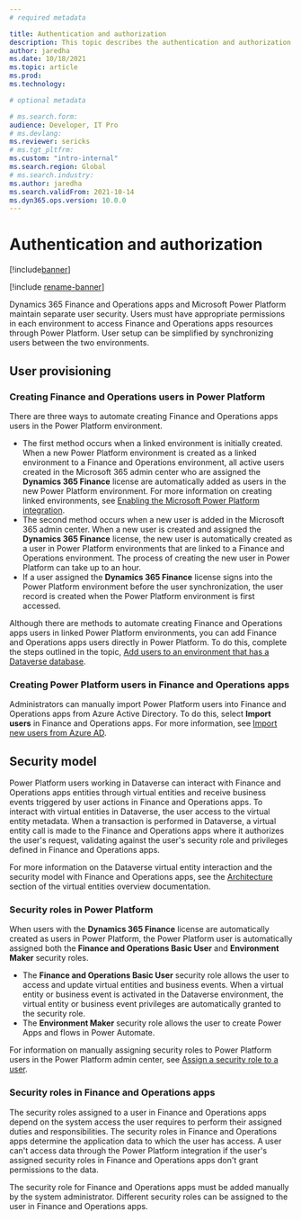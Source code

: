 ```yaml
---
# required metadata

title: Authentication and authorization
description: This topic describes the authentication and authorization models for user synchronization and permissions between Dynamics 365 Finance and Operations apps and Power Platform. 
author: jaredha
ms.date: 10/18/2021
ms.topic: article
ms.prod:
ms.technology: 

# optional metadata

# ms.search.form:
audience: Developer, IT Pro
# ms.devlang: 
ms.reviewer: sericks
# ms.tgt_pltfrm: 
ms.custom: "intro-internal"
ms.search.region: Global
# ms.search.industry:
ms.author: jaredha
ms.search.validFrom: 2021-10-14
ms.dyn365.ops.version: 10.0.0
---
```

# Authentication and authorization

[!include[banner](../includes/banner.md)]

[!include [rename-banner](~/includes/cc-data-platform-banner.md)]

Dynamics 365 Finance and Operations apps and Microsoft Power Platform maintain separate user security. Users must have appropriate permissions in each environment to access Finance and Operations apps resources through Power Platform. User setup can be simplified by synchronizing users between the two environments.

## User provisioning

### Creating Finance and Operations users in Power Platform

There are three ways to automate creating Finance and Operations apps users in the Power Platform environment.

- The first method occurs when a linked environment is initially created. When a new Power Platform environment is created as a linked environment to a Finance and Operations environment, all active users created in the Microsoft 365 admin center who are assigned the **Dynamics 365 Finance** license are automatically added as users in the new Power Platform environment. For more information on creating linked environments, see [Enabling the Microsoft Power Platform integration](./enable-power-platform-integration.md).
- The second method occurs when a new user is added in the Microsoft 365 admin center. When a new user is created and assigned the **Dynamics 365 Finance** license, the new user is automatically created as a user in Power Platform environments that are linked to a Finance and Operations environment. The process of creating the new user in Power Platform can take up to an hour.
- If a user assigned the **Dynamics 365 Finance** license signs into the Power Platform environment before the user synchronization, the user record is created when the Power Platform environment is first accessed.

Although there are methods to automate creating Finance and Operations apps users in linked Power Platform environments, you can add Finance and Operations apps users directly in Power Platform. To do this, complete the steps outlined in the topic, [Add users to an environment that has a Dataverse database](/power-platform/admin/add-users-to-environment#add-users-to-an-environment-that-has-a-dataverse-database).

### Creating Power Platform users in Finance and Operations apps

Administrators can manually import Power Platform users into Finance and Operations apps from Azure Active Directory. To do this, select **Import users** in Finance and Operations apps. For more information, see [Import new users from Azure AD](../sysadmin/tasks/create-new-users.md#import-new-users-from-azure-ad).

## Security model

Power Platform users working in Dataverse can interact with Finance and Operations apps entities through virtual entities and receive business events triggered by user actions in Finance and Operations apps. To interact with virtual entities in Dataverse, the user access to the virtual entity metadata. When a transaction is performed in Dataverse, a virtual entity call is made to the Finance and Operations apps where it authorizes the user's request, validating against the user's security role and privileges defined in Finance and Operations apps.

For more information on the Dataverse virtual entity interaction and the security model with Finance and Operations apps, see the [Architecture](virtual-entities-overview.md#Architecture) section of the virtual entities overview documentation.

### Security roles in Power Platform

When users with the **Dynamics 365 Finance** license are automatically created as users in Power Platform, the Power Platform user is automatically assigned both the **Finance and Operations Basic User** and **Environment Maker** security roles.

- The **Finance and Operations Basic User** security role allows the user to access and update virtual entities and business events. When a virtual entity or business event is activated in the Dataverse environment, the virtual entity or business event privileges are automatically granted to the security role.
- The **Environment Maker** security role allows the user to create Power Apps and flows in Power Automate.

For information on manually assigning security roles to Power Platform users in the Power Platform admin center, see [Assign a security role to a user](/power-platform/admin/assign-security-roles).

### Security roles in Finance and Operations apps

The security roles assigned to a user in Finance and Operations apps depend on the system access the user requires to perform their assigned duties and responsibilities. The security roles in Finance and Operations apps determine the application data to which the user has access. A user can't access data through the Power Platform integration if the user's assigned security roles in Finance and Operations apps don't grant permissions to the data.

The security role for Finance and Operations apps must be added manually by the system administrator. Different security roles can be assigned to the user in Finance and Operations apps.
